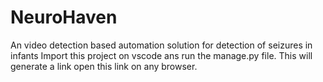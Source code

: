 # NeuroHaven
An video detection based automation solution for detection of seizures in infants
Import this project on vscode ans run the manage.py file.
This will generate a link open this link on any browser.
